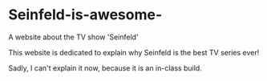 # Seinfeld-is-awesome-
A website about the TV show 'Seinfeld'

This website is dedicated to explain why Seinfeld is the best TV series ever!

Sadly, I can't explain it now, because it is an in-class build.
